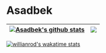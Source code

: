 # Asadbek

| <a href="https://github.com/Azamov-Asadbek/Azamov-Asadbek"><img align="center" src="https://github-readme-stats.vercel.app/api?username=Azamov-Asadbek&show_icons=true&include_all_commits=true&theme=dark&hide_border=true&count_private=true&show_icons=true" alt="Asadbek's github stats" /></a> | <a href="https://github.com/Azamov-Asadbek/Azamov-Asadbek"><img align="center" src="https://github-readme-stats.vercel.app/api/top-langs/?username=Azamov-Asadbek&layout=compact&theme=dark&hide_border=true" /></a> |
| ------------- | ------------- |

[![willianrod's wakatime stats](https://github-readme-stats.vercel.app/api/wakatime?username=Asadbek&theme=dark)](https://wakatime.com/@Asadbek)
